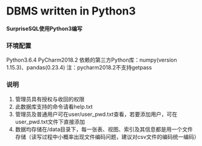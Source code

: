 ﻿# DBMS written in Python3
**SurpriseSQL使用Python3编写**

### 环境配置
Python3.6.4
PyCharm2018.2
依赖的第三方Python库：numpy(version 1.15.3)、pandas(0.23.4)
注：pycharm2018.2不支持getpass

### 说明
1. 管理员具有授权与收回的权限
2. 此数据库支持的命令请看help.txt
3. 管理员及普通用户可在user/user_pwd.txt查看，若要添加用户，可在user_pwd.txt文件下直接添加
4. 数据均存储在/data目录下，每一张表、视图、索引及其信息都是用一个文件存储（读写过程中小概率出现文件编码问题，建议对csv文件的编码统一编码）

